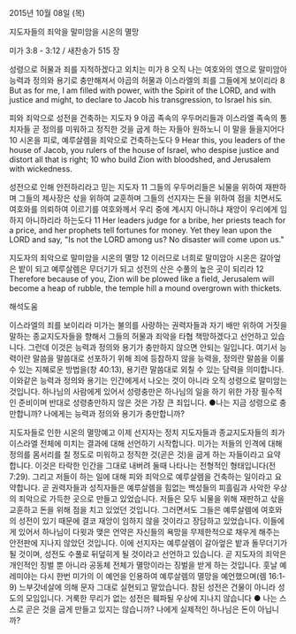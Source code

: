 2015년 10월 08일 (목)

지도자들의 죄악을 말미암을 시온의 멸망



미가 3:8 - 3:12 / 새찬송가 515 장


성령으로 허물과 죄를 지적하겠다고 외치는 미가
8 오직 나는 여호와의 영으로 말미암아 능력과 정의와 용기로 충만해져서 야곱의 허물과 이스라엘의 죄를 그들에게 보이리라 
8 But as for me, I am filled with power, with the Spirit of the LORD, and with justice and might, to declare to Jacob his transgression, to Israel his sin. 

피와 죄악으로 성전을 건축하는 지도자 
9 야곱 족속의 우두머리들과 이스라엘 족속의 통치자들 곧 정의를 미워하고 정직한 것을 굽게 하는 자들아 원하노니 이 말을 들을지어다 10 시온을 피로, 예루살렘을 죄악으로 건축하는도다 
9 Hear this, you leaders of the house of Jacob, you rulers of the house of Israel, who despise justice and distort all that is right; 10 who build Zion with bloodshed, and Jerusalem with wickedness.

성전으로 인해 안전하리라고 믿는 지도자 
11 그들의 우두머리들은 뇌물을 위하여 재판하며 그들의 제사장은 삯을 위하여 교훈하며 그들의 선지자는 돈을 위하여 점을 치면서도 여호와를 의뢰하여 이르기를 여호와께서 우리 중에 계시지 아니하냐 재앙이 우리에게 임하지 아니하리라 하는도다 
11 Her leaders judge for a bribe, her priests teach for a price, and her prophets tell fortunes for money. Yet they lean upon the LORD and say, "Is not the LORD among us? No disaster will come upon us." 

지도자의 죄악으로 말미암을 시온의 멸망
12 이러므로 너희로 말미암아 시온은 갈아엎은 밭이 되고 예루살렘은 무더기가 되고 성전의 산은 수풀의 높은 곳이 되리라
12 Therefore because of you, Zion will be plowed like a field, Jerusalem will become a heap of rubble, the temple hill a mound overgrown with thickets.

해석도움





이스라엘의 죄를 보이리라
미가는 불의를 사랑하는 권력자들과 자기 배만 위하여 거짓을 말하는 종교지도자들을 향해서 그들의 허물과 죄악을 타협 책망하겠다고 선언하고 있습니다. 그런데 이것은 능력과 정의와 용기가 충만하지 않으면 안되는 일입니다. 여기서 능력이란 말씀을 말씀대로 선포하기 위해 죄에 등참하지 않을 능력을, 정의란 말씀을 이룰 수 있는 지혜로운 방법을(창 40:13), 용기란 말씀대로 외칠 수 있는 담력을 의미합니다. 이와같은 능력과 정의와 용기는 인간에게서 나오는 것이 아니라 오직 성령으로 말미암는 것입니다. 하나님의 사람에게 있어서 성령충만은 하나님의 일을 하기 위한 가장 필수적인 준비이며 반대로 성령충만하지 않은 것은  가장 큰 죄입니다. 
●나는 지금 성령으로 충만합니까? 나에게는 능력과 정의와 용기가 충만합니까?   

지도자들로 인한 시온의 멸망예고
이제 선지자는 정치 지도자들과 종교지도자들의 죄가 이스라엘 전체에 미치는 결과에 대해 선언하기 시작합니다. 미가는 저들의 인격에 대해 정의를 몸서리를 칠 정도로 미워하고 정직한 것(곧은 것)을 굽게 하는 자들이라고 요약합니다. 이것은 타락한 인간을 그대로 내버려 둘때 나타나는 전형적인 형태입니다(전 7:29). 그리고 저들이 하는 일에 대해 피와 죄악으로 예루살렘을 건축하는 일이라고 요약합니다. 곧 권력자들과 성직자들은 예루살렘을 힘없는 백성들의 피흘림과 사악한 우상의 죄악으로 가득한 곳으로 만들고 있었습니다. 저들은 모두 뇌물을 위해 재판하고 삯을 교훈하고 돈을 위해 점을 치고 있었던 것입니다. 그러면서도 그들은 예루살렘에 여호와의 성전이 있기 때문에 결코 재앙이 임하지 않을 것이라고 장담하고 있었습니다. 이들에게 있어서 하나님이 다윗과 맺은 언약은 자신들의 욕망을 무제한적으로 채우게 해주는 안전판에 지나지 않았던 것입니다. 이에 선지자는 예루살렘이 갈아엎은 밭과 돌무더기가 될 것이며, 성전도 수풀로 뒤덮히게 될 것이라고 선언하고 있습니다. 곧 지도자의 죄악은 개인적인 징벌 뿐 아니라 공동체 전체가 멸망이라는 징벌을 받게 하는 것입니다. 훗날 예레미야는 다시 한번 미가의 이 예언을 인용하여 예루살렘의 멸망을 예언했으며(렘 16:1-9) 느부갓네살에 의해 문자 그대로 실현되고 말았습니다. 참된 성전은 건물이 아니라 성도의 모임입니다. 거룩한 무리가 없는 성전은 훼파될 우상에 지나지 않습니다
● 나는 스스로 곧은 것을 굽게 만들고 있지는 않습니까? 나에게 실제적인 하나님은 돈이 아닙니까?